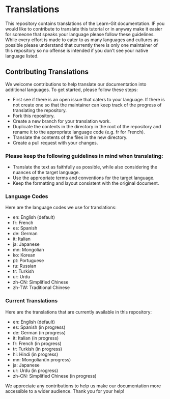# Translations
This repository contains translations of the Learn-Git documentation. IF you would like to contribute to translate this tutorial or in anyway make it easier for someone that speaks your language please follow these guidelines. While every effort is made to cater to as many languages and cultures as possible please understand that currently there is only one maintainer of this repository so no offense is intended if you don't see your native language listed.

## Contributing Translations
We welcome contributions to help translate our documentation into additional languages. To get started, please follow these steps:


+ First see if there is an open issue that caters to your language. If there is not create one so that the maintainer can keep track of the progress of translating the repository.
+ Fork this repository.
+ Create a new branch for your translation work.
+ Duplicate the contents in the directory in the root of the repository and rename it to the appropriate language code (e.g. fr for French).
+ Translate the contents of the files in the new directory.
+ Create a pull request with your changes.

### Please keep the following guidelines in mind when translating:

* Translate the text as faithfully as possible, while also considering the nuances of the target language.
* Use the appropriate terms and conventions for the target language.
* Keep the formatting and layout consistent with the original document.

### Language Codes
Here are the language codes we use for translations:

- en: English (default)
- fr: French
- es: Spanish
- de: German
- it: Italian
- ja: Japanese
- mn: Mongolian
- ko: Korean
- pt: Portuguese
- ru: Russian
- tr: Turkish
- ur: Urdu
- zh-CN: Simplified Chinese
- zh-TW: Traditional Chinese

### Current Translations
Here are the translations that are currently available in this repository:

- en: English (default)
- es: Spanish (in progress)
- de: German (in progress)
- it: Italian (in progress)
- fr: French (in progress)
- tr: Turkish (in progress)
- hi: Hindi (in progress)
- mn: Mongolian(in progress)
- ja: Japanese
- ur: Urdu (in progress)
- zh-CN: Simplified Chinese (in progress)

We appreciate any contributions to help us make our documentation more accessible to a wider audience. Thank you for your help!
